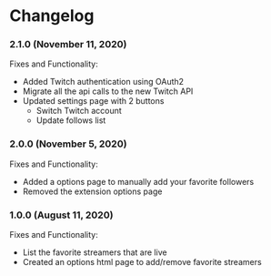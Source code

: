 # Changelog

### 2.1.0 (November 11, 2020)

Fixes and Functionality:

- Added Twitch authentication using OAuth2
- Migrate all the api calls to the new Twitch API
- Updated settings page with 2 buttons
    - Switch Twitch account
    - Update follows list

### 2.0.0 (November 5, 2020)

Fixes and Functionality:

- Added a options page to manually add your favorite followers
- Removed the extension options page

### 1.0.0 (August 11, 2020)

Fixes and Functionality:

- List the favorite streamers that are live
- Created an options html page to add/remove favorite streamers
